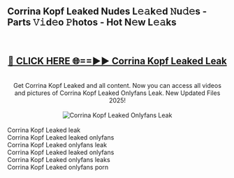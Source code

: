 <h2>Corrina Kopf Leaked Nudes L𝚎𝚊k𝚎d 𝙽u𝚍𝚎s - Parts 𝚅𝚒d𝚎o 𝙿hotos - Hot N𝚎w L𝚎𝚊ks</h2>
<br>
<div align="center">
<h2><a href="https://213.232.235.80/live/video.php?q=corrina-kopf-leaked" rel="nofollow">🔴 CLICK HERE 🌐==►► Corrina Kopf Leaked Leak</a></h2>
<br>
Get Corrina Kopf Leaked and all content. Now you can access all videos and pictures of Corrina Kopf Leaked Onlyfans Leak. New Updated Files 2025!
<br>
<br>
<a href="https://213.232.235.80/live/video.php?q=corrina-kopf-leaked" rel="nofollow" data-target="animated-image.originalLink"><img src="https://i.imgur.com/1EjSzPs.png" alt="Corrina Kopf Leaked Onlyfans Leak" style="max-width: 100%; display: inline-block;" data-target="animated-image.originalImage"></a>
</div>
<br>
Corrina Kopf Leaked leak<br>
Corrina Kopf Leaked leaked onlyfans<br>
Corrina Kopf Leaked onlyfans leak<br>
Corrina Kopf Leaked leaked onlyfans<br>
Corrina Kopf Leaked onlyfans leaks<br>
Corrina Kopf Leaked onlyfans porn
